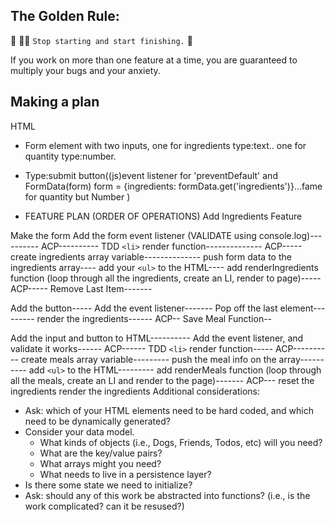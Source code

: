 ## The Golden Rule:

🦸 🦸‍♂️ `Stop starting and start finishing.` 🏁

If you work on more than one feature at a time, you are guaranteed to multiply your bugs and your anxiety.

## Making a plan

HTML

-   Form element with two inputs, one for ingredients type:text.. one for quantity type:number.

-   Type:submit button((js)event listener for 'preventDefault' and FormData(form) form =
    {ingredients: formData.get('ingredients')}...fame for quantity but Number )

-   FEATURE PLAN (ORDER OF OPERATIONS)
    Add Ingredients Feature

Make the form
Add the form event listener (VALIDATE using console.log)----------
ACP----------
TDD `<li>` render function--------------
ACP-----
create ingredients array variable--------------
push form data to the ingredients array----
add your `<ul>` to the HTML----
add renderIngredients function (loop through all the ingredients, create an LI, render to page)-----
ACP-----
Remove Last Item-------

Add the button-----
Add the event listener-------
Pop off the last element---------
render the ingredients------
ACP--
Save Meal Function--

Add the input and button to HTML----------
Add the event listener, and validate it works------
ACP------
TDD `<li>` render function-----
ACP----------
create meals array variable---------
push the meal info on the array----------
add `<ul>` to the HTML---------
add renderMeals function (loop through all the meals, create an LI and render to the page)-------
ACP---
reset the ingredients
render the ingredients
Additional considerations:

-   Ask: which of your HTML elements need to be hard coded, and which need to be dynamically generated?
-   Consider your data model.
    -   What kinds of objects (i.e., Dogs, Friends, Todos, etc) will you need?
    -   What are the key/value pairs?
    -   What arrays might you need?
    -   What needs to live in a persistence layer?
-   Is there some state we need to initialize?
-   Ask: should any of this work be abstracted into functions? (i.e., is the work complicated? can it be resused?)
